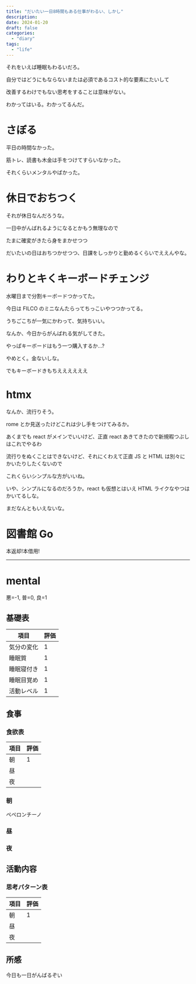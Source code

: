 ```yaml
---
title: "だいたい一日8時間もある仕事がわるい、しかし"
description:
date: 2024-01-20
draft: false
categories:
  - "diary"
tags:
  - "life"
---
```


それをいえば睡眠もわるいだろ。

自分ではどうにもならないまたは必須であるコスト的な要素にたいして

改善するわけでもない思考をすることは意味がない。

わかってはいる。わかってるんだ。

# さぼる

平日の時間なかった。

筋トレ、読書も木金は手をつけてすらいなかった。

それくらいメンタルやばかった。

# 休日でおちつく

それが休日なんだろうな。

一日中がんばれるようになるとかもう無理なので

たまに確変がきたら身をまかせつつ

だいたいの日はおちつかせつつ、日課をしっかりと勤めるくらいでええんやな。

# わりとキくキーボードチェンジ

水曜日まで分割キーボードつかってた。

今日は FILCO のミニなんたらってちっこいやつつかってる。

うちごこちが一気にかわって、気持ちいい。

なんか、今日からがんばれる気がしてきた。

やっぱキーボードはもう一つ購入するか...?

やめとく。金ないしな。

でもキーボードきもちええええええ

# htmx

なんか、流行りそう。

rome とか見送ったけどこれは少し手をつけてみるか。

あくまでも react がメインでいいけど、正直 react あきてきたので新規暇つぶしはこれでやるわ

流行りをぬくことはできないけど、それにくわえて正直 JS と HTML は別々にかいたりしたくないので

これくらいシンプルな方がいいね。

いや、シンプルになるのだろうか。react も仮想とはいえ HTML ライクなやつはかいてるしな。

まだなんともいえないな。

# 図書館 Go

本返却!本借用!

---

# mental

悪=-1, 普=0, 良=1

## 基礎表

| 項目       | 評価 |
| ---------- | ---- |
| 気分の変化 | 1    |
| 睡眠質     | 1    |
| 睡眠寝付き | 1    |
| 睡眠目覚め | 1    |
| 活動レベル | 1    |

## 食事

### 食欲表

| 項目 | 評価 |
| ---- | ---- |
| 朝   | 1    |
| 昼   |      |
| 夜   |      |

### 朝

ペペロンチーノ

### 昼

### 夜

## 活動内容

### 思考パターン表

| 項目 | 評価 |
| ---- | ---- |
| 朝   | 1    |
| 昼   |      |
| 夜   |      |

## 所感

今日も一日がんばるぞい
